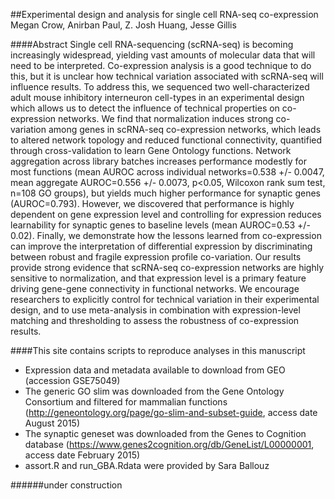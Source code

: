 ##Experimental design and analysis for single cell RNA-seq co-expression
Megan Crow, Anirban Paul, Z. Josh Huang, Jesse Gillis

####Abstract
Single cell RNA-sequencing (scRNA-seq) is becoming increasingly widespread, yielding vast amounts of molecular data that will need to be interpreted. Co-expression analysis is a good technique to do this, but it is unclear how technical variation associated with scRNA-seq will influence results. To address this, we sequenced two well-characterized adult mouse inhibitory interneuron cell-types in an experimental design which allows us to detect the influence of technical properties on co-expression networks. We find that normalization induces strong co-variation among genes in scRNA-seq co-expression networks, which leads to altered network topology and reduced functional connectivity, quantified through cross-validation to learn Gene Ontology functions. Network aggregation across library batches increases performance modestly for most functions (mean AUROC across individual networks=0.538 +/- 0.0047, mean aggregate AUROC=0.556 +/- 0.0073, p<0.05, Wilcoxon rank sum test, n=108 GO groups), but yields much higher performance for synaptic genes (AUROC=0.793). However, we discovered that performance is highly dependent on gene expression level and controlling for expression reduces learnability for synaptic genes to baseline levels (mean AUROC=0.53 +/- 0.02). Finally, we demonstrate how the lessons learned from co-expression can improve the interpretation of differential expression by discriminating between robust and fragile expression profile co-variation.  Our results provide strong evidence that scRNA-seq co-expression networks are highly sensitive to normalization, and that expression level is a primary feature driving gene-gene connectivity in functional networks. We encourage researchers to explicitly control for technical variation in their experimental design, and to use meta-analysis in combination with expression-level matching and thresholding to assess the robustness of co-expression results.

####This site contains scripts to reproduce analyses in this manuscript
* Expression data and metadata available to download from GEO (accession GSE75049) 
* The generic GO slim was downloaded from the Gene Ontology Consortium and filtered for mammalian functions (http://geneontology.org/page/go-slim-and-subset-guide, access date August 2015)
* The synaptic geneset was downloaded from the Genes to Cognition database (https://www.genes2cognition.org/db/GeneList/L00000001, access date February 2015)
* assort.R and run_GBA.Rdata were provided by Sara Ballouz

######under construction
